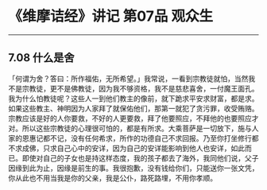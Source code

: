 # 《维摩诘经》讲记 第07品 观众生

------

## 7.08 什么是舍

「何谓为舍？答曰：所作福佑，无所希望。」我常说，一看到宗教徒就怕，当然我不是宗教徒，更不是佛教徒，因为我不够资格，我不是慈悲喜舍，一付魔王面孔。我为什么怕教徒呢？这些人一到他们教主的像前，就下跪求平安求财富，都是求。如果这些教主、神明因为人家拜了就保佑他们，那第一就犯了贪污罪，收受贿赂。宗教应该是好的人你要救，不好的人更要救，拜了他要照应，不拜他的也要照应才对。所以这些宗教徒的心理很可怕的，都是有所求。大乘菩萨是一切放下，施与人家的恩惠记都不记，没有任何希求，所作的功德自己不求回报。乃至你打坐修行都不求成佛，只求自己心中的安详，因为自己的安详能影响到他人也安详，如此而已。即使对自己的子女也是持这样态度，我的孩子都去了海外，我同他们说，父子因缘到此为止，因缘是前生的事。我很抱歉，没有钱给你们，只能送你一张文凭，你从此也不用当我是你的父亲，我是公仆，路死路埋，不用你孝顺。